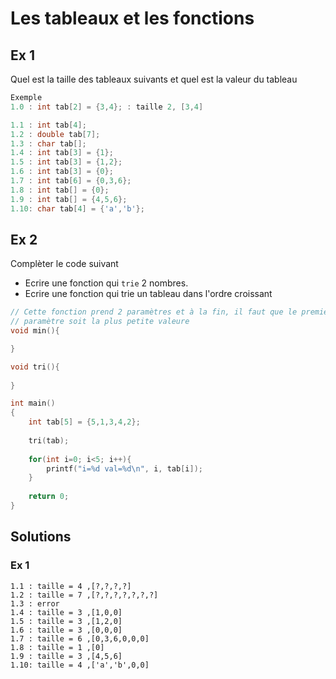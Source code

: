 # Les tableaux et les fonctions

## Ex 1

Quel est la taille des tableaux suivants et quel est la valeur du tableau

```c
Exemple
1.0 : int tab[2] = {3,4}; : taille 2, [3,4]

1.1 : int tab[4];
1.2 : double tab[7];
1.3 : char tab[];
1.4 : int tab[3] = {1};
1.5 : int tab[3] = {1,2};
1.6 : int tab[3] = {0};
1.7 : int tab[6] = {0,3,6};
1.8 : int tab[] = {0};
1.9 : int tab[] = {4,5,6};
1.10: char tab[4] = {'a','b'};
```

## Ex 2

Complèter le code suivant

- Ecrire une fonction qui `trie` 2 nombres.
- Ecrire une fonction qui trie un tableau dans l'ordre croissant

```c
// Cette fonction prend 2 paramètres et à la fin, il faut que le premier 
// paramètre soit la plus petite valeure
void min(){

}

void tri(){
    
}

int main()
{
    int tab[5] = {5,1,3,4,2};
    
    tri(tab);
    
    for(int i=0; i<5; i++){
        printf("i=%d val=%d\n", i, tab[i]);
    }
    
    return 0;
}
```

## Solutions
### Ex 1
```connsole
1.1 : taille = 4 ,[?,?,?,?]
1.2 : taille = 7 ,[?,?,?,?,?,?,?]
1.3 : error
1.4 : taille = 3 ,[1,0,0]
1.5 : taille = 3 ,[1,2,0]
1.6 : taille = 3 ,[0,0,0]
1.7 : taille = 6 ,[0,3,6,0,0,0]
1.8 : taille = 1 ,[0]
1.9 : taille = 3 ,[4,5,6]
1.10: taille = 4 ,['a','b',0,0]
```
